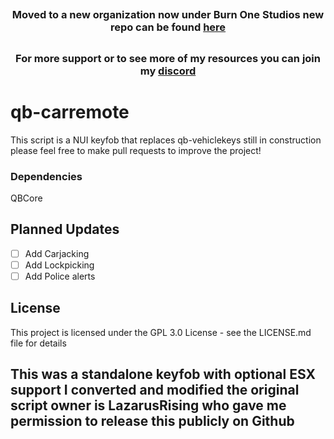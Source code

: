 ## <h3 align='center'> Moved to a new organization now under Burn One Studios new repo can be found <a href='https://github.com/Burn-One-Studios/B1-carremote'>here</a></h3>
## <h3 align='center'>For more support or to see more of my resources you can join my <a href='https://discord.gg/yKyN9Q3Vmy'>discord</a></h3>

# qb-carremote
This script is a NUI keyfob that replaces qb-vehiclekeys still in construction please feel free to make pull requests to improve the project!

### Dependencies
QBCore

## Planned Updates

- [ ] Add Carjacking
- [ ] Add Lockpicking
- [ ] Add Police alerts

## License

This project is licensed under the GPL 3.0 License - see the LICENSE.md file for details

## This was a standalone keyfob with optional ESX support I converted and modified the original script owner is LazarusRising who gave me permission to release this publicly on Github

